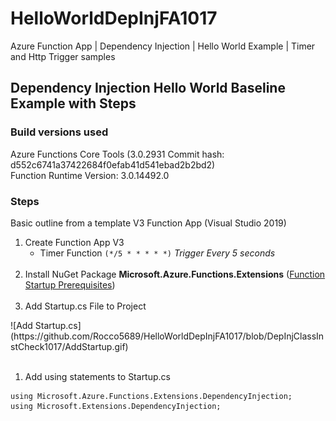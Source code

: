 # HelloWorldDepInjFA1017
Azure Function App | Dependency Injection | Hello World Example | Timer and Http Trigger samples

## Dependency Injection Hello World Baseline Example with Steps

### Build versions used

Azure Functions Core Tools (3.0.2931 Commit hash: d552c6741a37422684f0efab41d541ebad2b2bd2)  
Function Runtime Version: 3.0.14492.0

### Steps

Basic outline from a template V3 Function App (Visual Studio 2019)

1. Create Function App V3
   * Timer Function ```(*/5 * * * * *)``` *Trigger Every 5 seconds* </br></br>
1. Install NuGet Package **Microsoft.Azure.Functions.Extensions** ([Function Startup Prerequisites](https://docs.microsoft.com/bs-latn-ba/azure/azure-functions/functions-dotnet-dependency-injection#prerequisites)) </br></br>
1. Add Startup.cs File to Project
<p>![Add Startup.cs](https://github.com/Rocco5689/HelloWorldDepInjFA1017/blob/DepInjClassInstCheck1017/AddStartup.gif) </br></br></p>

1. Add using statements to Startup.cs
```
using Microsoft.Azure.Functions.Extensions.DependencyInjection;
using Microsoft.Extensions.DependencyInjection;
```
